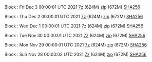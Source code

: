 Block : Fri Dec  3 00:00:01 UTC 2021 [7z](https://transfer.sh/hdyxac/bootstrap.dat.20211203.7z) (624M) [zip](https://transfer.sh/2Dzsse/bootstrap.dat.20211203.zip) (672M) [SHA256](https://transfer.sh/25idTe/sha256.txt)

Block : Thu Dec  2 00:00:01 UTC 2021 [7z](https://transfer.sh/Hnd6lG/bootstrap.dat.20211202.7z) (624M) [zip](https://transfer.sh/XhWDLX/bootstrap.dat.20211202.zip) (672M) [SHA256](https://transfer.sh/NIJ6Fr/sha256.txt)

Block : Wed Dec  1 00:00:01 UTC 2021 [7z](https://transfer.sh/gqzWi5/bootstrap.dat.20211201.7z) (624M) [zip](https://transfer.sh/IyH2TJ/bootstrap.dat.20211201.zip) (672M) [SHA256](https://transfer.sh/uvp9Fu/sha256.txt)

Block : Tue Nov 30 00:00:01 UTC 2021 [7z](https://transfer.sh/2W2Xo2/bootstrap.dat.20211130.7z) (624M) [zip](https://transfer.sh/liEuLr/bootstrap.dat.20211130.zip) (672M) [SHA256](https://transfer.sh/6RA3az/sha256.txt)

Block : Mon Nov 29 00:00:01 UTC 2021 [7z](https://transfer.sh/YYPsGj/bootstrap.dat.20211129.7z) (624M) [zip](https://transfer.sh/LOkdbg/bootstrap.dat.20211129.zip) (672M) [SHA256](https://transfer.sh/9wix1y/sha256.txt)

Block : Sun Nov 28 00:00:02 UTC 2021 [7z](https://transfer.sh/vuYH2z/bootstrap.dat.20211128.7z) (624M) [zip](https://transfer.sh/MnW7oh/bootstrap.dat.20211128.zip) (672M) [SHA256](https://transfer.sh/M07gD9/sha256.txt)
